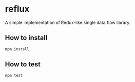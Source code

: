 # reflux
A simple implementation of Redux-like single data flow library.

## How to install
```sh
npm install
```

## How to test
```sh
npm test
```
